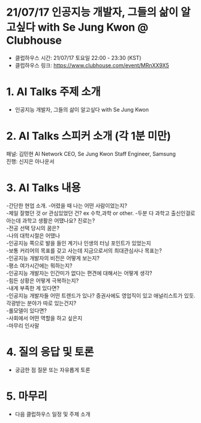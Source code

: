 # 21/07/17 인공지능 개발자, 그들의 삶이 알고싶다 with Se Jung Kwon @ Clubhouse

- 클럽하우스 시간: 21/07/17 토요일 22:00 - 23:30 (KST)
- 클럽하우스 링크: https://www.clubhouse.com/event/MRnXX9X5

# 1. AI Talks 주제 소개
- 인공지능 개발자, 그들의 삶이 알고싶다 with Se Jung Kwon

# 2. AI Talks 스피커 소개 (각 1분 미만)
패널: 김민현 AI Network CEO, Se Jung Kwon Staff Engineer, Samsung  
진행: 신지은 아나운서    

# 3. AI Talks 내용

-간단한 현업 소개. 
-어렸을 때 나는 어떤 사람이었는지?  
-제일 잘했던 것 or 관심있었던 건? ex 수학,과학 or other. 
-두분 다 과학고 출신인걸로 아는데 과학고 생활은 어땠나요? 진로는?  
-전공 선택 당시의 꿈은?  
-나의 대학시절은 어땠나  
-인공지능 쪽으로 발을 들인 계기나 인생의 터닝 포인트가 있었는지  
-보통 커리어의 목표를 갖고 사는데 지금으로서의 최대관심사나 목표는?  
-인공지능 개발자의 비전은 어떻게 보는지?  
-평소 여가시간에는 뭐하는지?  
-인공지능 개발자는 인간미가 없다는 편견에 대해서는 어떻게 생각?  
-힘든 상황은 어떻게 극복하는지?  
-내게 부족한 게 있다면?  
-인공지능 개발자들 어떤 트렌드가 있나? 증권사에도 영업직이 있고 애널리스트가 있듯. 각광받는 분야가 따로 있는건지?  
-롤모델이 있다면?  
-사회에서 어떤 역할을 하고 싶은지  
-마무리 인사말  

# 4. 질의 응답 및 토론 
- 궁금한 점 질문 또는 자유롭게 토론  

# 5. 마무리   
- 다음 클럽하우스 일정 및 주제 소개  



